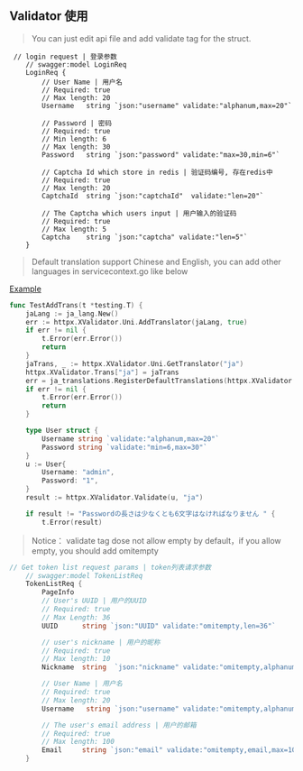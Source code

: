 ## Validator 使用

> You can just edit api file and add validate tag for the struct. 

```text
 // login request | 登录参数
    // swagger:model LoginReq
    LoginReq {
        // User Name | 用户名
        // Required: true
        // Max length: 20
        Username   string `json:"username" validate:"alphanum,max=20"`

        // Password | 密码
        // Required: true
        // Min length: 6
        // Max length: 30
        Password   string `json:"password" validate:"max=30,min=6"`

        // Captcha Id which store in redis | 验证码编号, 存在redis中
        // Required: true
        // Max length: 20
        CaptchaId  string `json:"captchaId"  validate:"len=20"`

        // The Captcha which users input | 用户输入的验证码
        // Required: true
        // Max length: 5
        Captcha    string `json:"captcha" validate:"len=5"`
    }
```

> Default translation support Chinese and English, you can add other languages in servicecontext.go like below

[Example](https://github.com/suyuan32/slash-admin/blob/master/api/internal/svc/servicecontext_test.go)

```go
func TestAddTrans(t *testing.T) {
	jaLang := ja_lang.New()
	err := httpx.XValidator.Uni.AddTranslator(jaLang, true)
	if err != nil {
		t.Error(err.Error())
		return
	}
	jaTrans, _ := httpx.XValidator.Uni.GetTranslator("ja")
	httpx.XValidator.Trans["ja"] = jaTrans
	err = ja_translations.RegisterDefaultTranslations(httpx.XValidator.Validator, jaTrans)
	if err != nil {
		t.Error(err.Error())
		return
	}

	type User struct {
		Username string `validate:"alphanum,max=20"`
		Password string `validate:"min=6,max=30"`
	}
	u := User{
		Username: "admin",
		Password: "1",
	}
	result := httpx.XValidator.Validate(u, "ja")

	if result != "Passwordの長さは少なくとも6文字はなければなりません " {
		t.Error(result)

```

> Notice： validate tag dose not allow empty by default，if you allow empty, you should add omitempty

```go
// Get token list request params | token列表请求参数
    // swagger:model TokenListReq
    TokenListReq {
        PageInfo
        // User's UUID | 用户的UUID
        // Required: true
        // Max Length: 36
        UUID      string `json:"UUID" validate:"omitempty,len=36"`

        // user's nickname | 用户的昵称
        // Required: true
        // Max length: 10
        Nickname  string  `json:"nickname" validate:"omitempty,alphanumunicode,max=10"`

        // User Name | 用户名
        // Required: true
        // Max length: 20
        Username   string `json:"username" validate:"omitempty,alphanum,max=20"`

        // The user's email address | 用户的邮箱
        // Required: true
        // Max length: 100
        Email     string `json:"email" validate:"omitempty,email,max=100"`
    }
```